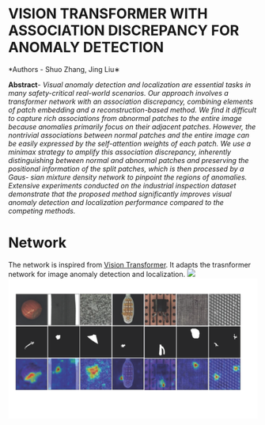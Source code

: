 # VISION TRANSFORMER WITH ASSOCIATION DISCREPANCY FOR ANOMALY DETECTION
*Authors - Shuo Zhang, Jing Liu∗

**Abstract**- *Visual anomaly detection and localization are essential tasks in many safety-critical real-world scenarios. Our approach involves a transformer network with an association discrepancy, combining elements of patch embedding and a reconstruction-based method. We find it difficult to capture rich associations from abnormal patches to the entire image because anomalies primarily focus on their adjacent patches. However, the nontrivial associations between normal patches and the entire image can be easily expressed by the
self-attention weights of each patch. We use a minimax strategy to amplify this association discrepancy, inherently distinguishing between normal and abnormal patches and preserving the positional information of the split patches, which is then processed by a Gaus-
sian mixture density network to pinpoint the regions of anomalies. Extensive experiments conducted on the industrial inspection dataset demonstrate that the proposed method significantly improves visual anomaly detection and localization performance compared to the competing methods.*

# Network
The network is inspired from [Vision Transformer](https://openreview.net/pdf?id=YicbFdNTTy). 
It adapts the trasnformer network for image anomaly detection and localization.
<img src="image/vit.png">
<img src="image/result.png">

